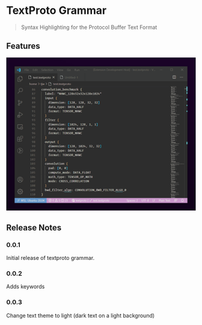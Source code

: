 # TextProto Grammar

> Syntax Highlighting for the Protocol Buffer Text Format

## Features

![highlight real](images/highlight-reel.gif)

## Release Notes

### 0.0.1

Initial release of textproto grammar.

### 0.0.2

Adds keywords

### 0.0.3

Change text theme to light (dark text on a light background)